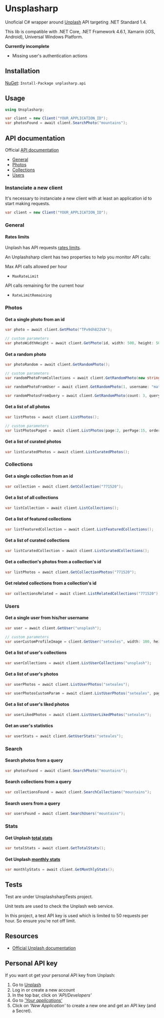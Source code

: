 # Unsplasharp

Unoficial C# wrapper around [Unplash](https://unsplash.com) API targeting .NET Standard 1.4.

This lib is compatible with .NET Core, .NET Framework 4.6.1, Xamarin (iOS, Android), Universal Windows Platform.

**Currently incomplete**

* Missing user's authentication actions

## Installation

[NuGet](https://preview.nuget.org/packages/unplasharp.api/0.5.0): ```Install-Package unplasharp.api```

## Usage

```csharp
using Unsplasharp;

var client = new Client("YOUR_APPLICATION_ID");
var photosFound = await client.SearchPhoto("mountains");
```

## API documentation

Official [API documentation](https://unsplash.com/documentation)

* [General](https://github.com/rootasjey/unsplasharp#General)
* [Photos](https://github.com/rootasjey/unsplasharp#Photos)
* [Collections](https://github.com/rootasjey/unsplasharp#Collections)
* [Users](https://github.com/rootasjey/unsplasharp#Users)

### Instanciate a new client

It's necessary to instanciate a new client with at least an application id to start making requests.

```csharp
var client = new Client("YOUR_APPLICATION_ID");
```

### General

#### Rates limits
Unplash has API requests [rates limits](https://unsplash.com/documentation#rate-limiting).

An Unplashsharp client has two properties to help you monitor API calls:

Max API calls allowed per hour

* ```MaxRateLimit```

API calls remaining for the current hour
* ```RateLimitRemaining``` 


### Photos

#### Get a single photo from an id

```csharp
var photo = await client.GetPhoto("TPv9dh822VA");

// custom parameters
var photoWidthHeight = await client.GetPhoto(id, width: 500, height: 500);
```

#### Get a random photo

```csharp
var photoRandom = await client.GetRandomPhoto();

// custom parameters
var randomPhotoFromCollections = await client.GetRandomPhoto(new string[] { "499830", "194162" });

var randomPhotoFromUser = await client.GetRandomPhoto(1, username: "matthewkane");

var randomPhotosFromQuery = await client.GetRandomPhoto(count: 3, query:"woman");
```

#### Get a list of all photos

```csharp
var listPhotos = await client.ListPhotos();

// custom parameters
var listPhotosPaged = await client.ListPhotos(page:2, perPage:15, orderBy: OrderBy.Popular);
```

#### Get a list of curated photos
```csharp
var listCuratedPhotos = await client.ListCuratedPhotos();
```


### Collections

#### Get a single collection from an id
```csharp
var collection = await client.GetCollection("771520");
```

#### Get a list of all collections
```csharp
var listCollection = await client.ListCollections();
```

#### Get a list of featured collections
```csharp
var listFeaturedCollection = await client.ListFeaturedCollections();
```

#### Get a list of curated collections
```csharp
var listCuratedCollection = await client.ListCuratedCollections();
```

#### Get a collection's photos from a collection's id
```csharp
var listPhotos = await client.GetCollectionPhotos("771520");
```

#### Get related collections from a collection's id

```csharp
var collectionsRelated = await client.ListRelatedCollections("771520");
```


### Users

#### Get a single user from his/her username

```csharp
var user = await client.GetUser("unsplash");

// custom parameters
var userCustomProfileImage = client.GetUser("seteales", width: 100, height: 100);
```

#### Get a list of user's collections

```csharp
var userCollections = await client.ListUserCollections("unsplash");
```

#### Get a list of user's photos

```csharp
var userPhotos = await client.ListUserPhotos("seteales");

var userPhotosCustomParam = await client.ListUserPhotos("seteales", page: 2, perPage: 2, stats: true);
```

#### Get a list of user's liked photos

```csharp
var userLikedPhotos = await client.ListUserLikedPhotos("seteales");
```

#### Get an user's statistics

```csharp
var userStats = await client.GetUserStats("seteales");
```


### Search
#### Search photos from a query

```csharp
var photosFound = await client.SearchPhoto("mountains");
```

#### Search collections from a query

```csharp
var collectionsFound = await client.SearchCollections("mountains");
```

#### Search users from a query

```csharp
var usersFound = await client.SearchUsers("mountains");
```

### Stats
#### Get Unplash [total stats](https://unsplash.com/documentation#totals)

```csharp
var totalStats = await client.GetTotalStats();
```

#### Get Unplash [monthly stats](https://unsplash.com/documentation#month)

```csharp
var monthlyStats = await client.GetMonthlyStats();
```

## Tests

Test are under UnsplashsharpTests project.

Unit tests are used to check the Unplash web service.

In this project, a test API key is used which is limited to 50 requests per hour. So ensure you're not off limit.

## Resources

* [Official Unplash documentation](https://unsplash.com/documentation)

## Personal API key

If you want ot get your personal API key from Unplash:

1. Go to [Unplash](https://unsplash.com)
2. Log in or create a new account
3. In the top bar, click on _'API/Developers'_
4. Go to _['Your applications'](https://unsplash.com/oauth/applications)_
5. Click on _'New Application'_ to create a new one and get an API key (and a Secret).